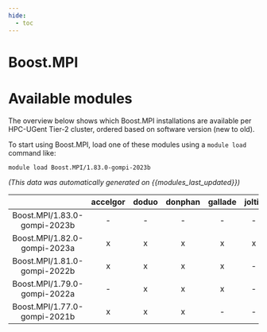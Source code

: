 ```yaml
---
hide:
  - toc
---
```


Boost.MPI
=========

# Available modules


The overview below shows which Boost.MPI installations are available per HPC-UGent Tier-2 cluster, ordered based on software version (new to old).

To start using Boost.MPI, load one of these modules using a `module load` command like:

```shell
module load Boost.MPI/1.83.0-gompi-2023b
```

*(This data was automatically generated on {{modules_last_updated}})*  

| |accelgor|doduo|donphan|gallade|joltik|shinx|skitty|
| :---: | :---: | :---: | :---: | :---: | :---: | :---: | :---: |
|Boost.MPI/1.83.0-gompi-2023b|-|-|-|-|-|-|x|
|Boost.MPI/1.82.0-gompi-2023a|x|x|x|x|x|x|x|
|Boost.MPI/1.81.0-gompi-2022b|x|x|x|x|-|-|-|
|Boost.MPI/1.79.0-gompi-2022a|-|x|x|x|-|-|-|
|Boost.MPI/1.77.0-gompi-2021b|x|x|x|-|-|-|-|
